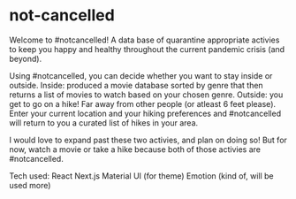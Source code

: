 # not-cancelled
Welcome to #notcancelled! A data base of quarantine appropriate activies to keep you happy
and healthy throughout the current pandemic crisis (and beyond).

Using #notcancelled, you can decide whether you want to stay inside or outside. 
Inside: produced a movie database sorted by genre that then returns a list of movies to watch based on your chosen genre.
Outside: you get to go on a hike! Far away from other people (or atleast 6 feet please). Enter your current location and your
hiking preferences and #notcancelled will return to you a curated list of hikes in your area.

I would love to expand past these two activies, and plan on doing so! 
But for now, watch a movie or take a hike because both of those activies are #notcancelled. 

Tech used:
React
Next.js
Material UI (for theme)
Emotion (kind of, will be used more)